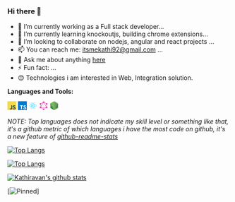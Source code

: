 ### Hi there 👋

- 🔭 I’m currently working as a Full stack developer...
- 🌱 I’m currently learning  knockoutjs, building chrome extensions...
- 👯 I’m looking to collaborate on nodejs, angular and react projects ...
- 📫 You can reach me: itsmekathi92@gmail.com ...
- 💬 Ask me about anything [here](https://github.com/anuraghazra/anuraghazra/issues)
- ⚡ Fun fact: ...
- :blush: Technologies i am interested in Web, Integration solution.

**Languages and Tools:**  

<code><img height="20" src="https://raw.githubusercontent.com/github/explore/80688e429a7d4ef2fca1e82350fe8e3517d3494d/topics/javascript/javascript.png"></code>
<code><img height="20" src="https://raw.githubusercontent.com/github/explore/80688e429a7d4ef2fca1e82350fe8e3517d3494d/topics/typescript/typescript.png"></code>
<code><img height="20" src="https://raw.githubusercontent.com/github/explore/80688e429a7d4ef2fca1e82350fe8e3517d3494d/topics/react/react.png"></code>
<code><img height="20" src="https://raw.githubusercontent.com/github/explore/5c058a388828bb5fde0bcafd4bc867b5bb3f26f3/topics/graphql/graphql.png"></code>
<code><img height="20" src="https://raw.githubusercontent.com/github/explore/80688e429a7d4ef2fca1e82350fe8e3517d3494d/topics/nodejs/nodejs.png"></code> 

*NOTE: Top languages does not indicate my skill level or something like that, it's a github metric of which languages i have the most code on github, it's a new feature of [github-readme-stats](https://github.com/anuraghazra/github-readme-stats)*

[![Top Langs](https://github-readme-stats.vercel.app/api/top-langs/?username=itsmekathi)](https://github.com/anuraghazra/github-readme-stats)

[![Top Langs](https://github-readme-stats.vercel.app/api/top-langs/?username=itsmekathi&layout=compact)](https://github.com/anuraghazra/github-readme-stats)

[![Kathiravan's github stats](https://github-readme-stats.vercel.app/api?username=itsmekathi&show_icons=true&theme=dracula)](https://github.com/anuraghazra/github-readme-stats)

[![Pinned](https://github-readme-stats.anuraghazra1.vercel.app/api/pin/?username=anuraghazra&repo=itsmekathi.github.io&theme=radical)]